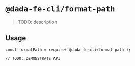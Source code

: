 # `@dada-fe-cli/format-path`

> TODO: description

## Usage

```
const formatPath = require('@dada-fe-cli/format-path');

// TODO: DEMONSTRATE API
```

